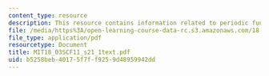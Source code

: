 ```yaml
---
content_type: resource
description: This resource contains information related to periodic functions.
file: /media/https%3A/open-learning-course-data-rc.s3.amazonaws.com/18-03sc-differential-equations-fall-2011/b5258beb40175f7ff9259d48959942dd_MIT18_03SCF11_s21_1text.pdf
file_type: application/pdf
resourcetype: Document
title: MIT18_03SCF11_s21_1text.pdf
uid: b5258beb-4017-5f7f-f925-9d48959942dd
---
```

